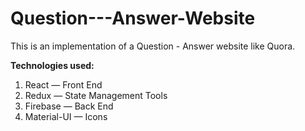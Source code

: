 # Question---Answer-Website

This is an implementation of a Question - Answer website like Quora.

**Technologies used:**
1. React — Front End
2. Redux — State Management Tools
3. Firebase — Back End
4. Material-UI — Icons
